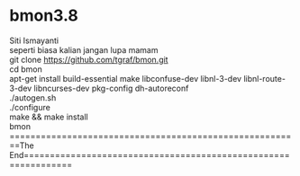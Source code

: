 # bmon3.8
Siti Ismayanti<br>
seperti biasa kalian jangan lupa mamam <br>
git clone https://github.com/tgraf/bmon.git<br>
cd bmon<br>
apt-get install build-essential make libconfuse-dev libnl-3-dev libnl-route-3-dev libncurses-dev pkg-config dh-autoreconf<br>
./autogen.sh<br>
./configure<br>
make && make install<br>
bmon<br>
========================================================The End===============================================================
